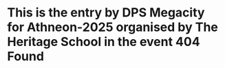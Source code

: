 <h1>This is the entry by DPS Megacity for Athneon-2025 organised by The Heritage School in the event 404 Found</h1>